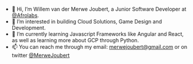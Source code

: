 - 👋 Hi, I’m Willem van der Merwe Joubert, a Junior Software Developer at [@Afrolabs](http://afrolabs.co.za/).
- 👀 I’m interested in building Cloud Solutions, Game Design and Development.
- 🌱 I’m currently learning Javascript Frameworks like Angular and React, as well as learning more about GCP through Python.
- 📫 You can reach me through my email: merwejoubert@gmail.com or on twitter [@MerweJoubert](https://twitter.com/MerweJoubert)

<!---
Merwe-Afrolabs/Merwe-Afrolabs is a ✨ special ✨ repository because its `README.md` (this file) appears on your GitHub profile.
You can click the Preview link to take a look at your changes.
--->
